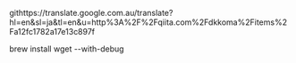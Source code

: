 githttps://translate.google.com.au/translate?hl=en&sl=ja&tl=en&u=http%3A%2F%2Fqiita.com%2Fdkkoma%2Fitems%2Fa12fc1782a17e13c897f

brew install wget --with-debug
